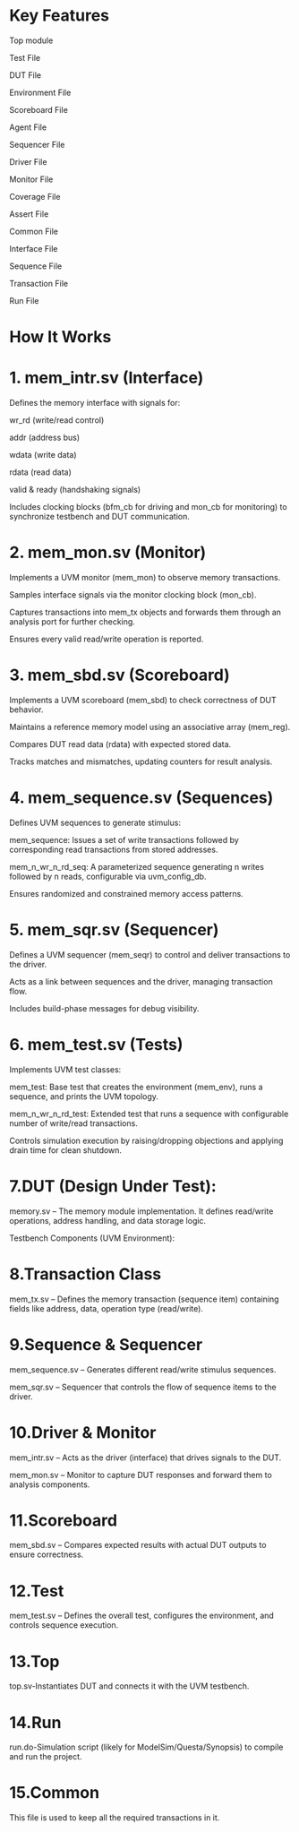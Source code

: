 # Key Features

Top module

Test File

DUT File

Environment File

Scoreboard File

Agent File

Sequencer File

Driver File

Monitor File

Coverage File

Assert File

Common File

Interface File

Sequence File

Transaction File

Run File

# How It Works

# 1. mem_intr.sv (Interface)

Defines the memory interface with signals for:

wr_rd (write/read control)

addr (address bus)

wdata (write data)

rdata (read data)

valid & ready (handshaking signals)

Includes clocking blocks (bfm_cb for driving and mon_cb for monitoring) to synchronize testbench and DUT communication.

# 2. mem_mon.sv (Monitor)

Implements a UVM monitor (mem_mon) to observe memory transactions.

Samples interface signals via the monitor clocking block (mon_cb).

Captures transactions into mem_tx objects and forwards them through an analysis port for further checking.

Ensures every valid read/write operation is reported.

# 3. mem_sbd.sv (Scoreboard)

Implements a UVM scoreboard (mem_sbd) to check correctness of DUT behavior.

Maintains a reference memory model using an associative array (mem_reg).

Compares DUT read data (rdata) with expected stored data.

Tracks matches and mismatches, updating counters for result analysis.

# 4. mem_sequence.sv (Sequences)

Defines UVM sequences to generate stimulus:

mem_sequence: Issues a set of write transactions followed by corresponding read transactions from stored addresses.

mem_n_wr_n_rd_seq: A parameterized sequence generating n writes followed by n reads, configurable via uvm_config_db.

Ensures randomized and constrained memory access patterns.

# 5. mem_sqr.sv (Sequencer)

Defines a UVM sequencer (mem_seqr) to control and deliver transactions to the driver.

Acts as a link between sequences and the driver, managing transaction flow.

Includes build-phase messages for debug visibility.

# 6. mem_test.sv (Tests)

Implements UVM test classes:

mem_test: Base test that creates the environment (mem_env), runs a sequence, and prints the UVM topology.

mem_n_wr_n_rd_test: Extended test that runs a sequence with configurable number of write/read transactions.

Controls simulation execution by raising/dropping objections and applying drain time for clean shutdown.

# 7.DUT (Design Under Test):

memory.sv – The memory module implementation. It defines read/write operations, address handling, and data storage logic.

Testbench Components (UVM Environment):

# 8.Transaction Class

mem_tx.sv – Defines the memory transaction (sequence item) containing fields like address, data, operation type (read/write).

# 9.Sequence & Sequencer

mem_sequence.sv – Generates different read/write stimulus sequences.

mem_sqr.sv – Sequencer that controls the flow of sequence items to the driver.

# 10.Driver & Monitor

mem_intr.sv – Acts as the driver (interface) that drives signals to the DUT.

mem_mon.sv – Monitor to capture DUT responses and forward them to analysis components.

# 11.Scoreboard

mem_sbd.sv – Compares expected results with actual DUT outputs to ensure correctness.

# 12.Test

mem_test.sv – Defines the overall test, configures the environment, and controls sequence execution.

# 13.Top 

top.sv-Instantiates DUT and connects it with the UVM testbench.

# 14.Run

run.do-Simulation script (likely for ModelSim/Questa/Synopsis) to compile and run the project.

# 15.Common

This file is used to keep all the required transactions in it.

